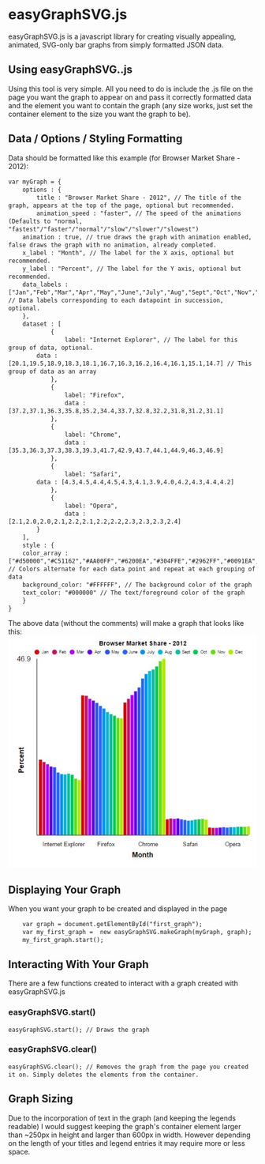 # easyGraphSVG.js
easyGraphSVG.js is a javascript library for creating visually appealing, animated, SVG-only bar graphs from simply formatted JSON data.

## Using easyGraphSVG..js
Using this tool is very simple. All you need to do is include the .js file on the page you want the graph to appear on and pass it correctly formatted data and the element you want to contain the graph (any size works, just set the container element to the size you want the graph to be).

## Data / Options / Styling Formatting

Data should be formatted like this example (for Browser Market Share - 2012):
```
var myGraph = {
    options : {
        title : "Browser Market Share - 2012", // The title of the graph, appears at the top of the page, optional but recommended.
        animation_speed : "faster", // The speed of the animations (Defaults to "normal, "fastest"/"faster"/"normal"/"slow"/"slower"/"slowest")
	animation : true, // true draws the graph with animation enabled, false draws the graph with no animation, already completed.
	x_label : "Month", // The label for the X axis, optional but recommended.
	y_label : "Percent", // The label for the Y axis, optional but recommended.
	data_labels : ["Jan","Feb","Mar","Apr","May","June","July","Aug","Sept","Oct","Nov","Dec"] // Data labels corresponding to each datapoint in succession, optional.
    },
    dataset : [
            {
                label: "Internet Explorer", // The label for this group of data, optional.
		data : [20.1,19.5,18.9,18.3,18.1,16.7,16.3,16.2,16.4,16.1,15.1,14.7] // This group of data as an array
            },
            {
                label: "Firefox",
                data : [37.2,37.1,36.3,35.8,35.2,34.4,33.7,32.8,32.2,31.8,31.2,31.1]
            },
            {
                label: "Chrome",
                data : [35.3,36.3,37.3,38.3,39.3,41.7,42.9,43.7,44.1,44.9,46.3,46.9]
            },
            {
                label: "Safari",
		data : [4.3,4.5,4.4,4.5,4.3,4.1,3.9,4.0,4.2,4.3,4.4,4.2]
            },
            {
                label: "Opera",
                data : [2.1,2.0,2.0,2.1,2.2,2.1,2.2,2.2,2.3,2.3,2.3,2.4]
	    }
    ],
    style : {
	color_array : ["#d50000","#C51162","#AA00FF","#6200EA","#304FFE","#2962FF","#0091EA","#00B8D4","#00BFA5","#00C853","#64DD17","#AEEA00","#FFD600","#FFAB00","#FF6D00","#DD2C00","#3E2723","#212121","#263238"], // Colors alternate for each data point and repeat at each grouping of data
	background_color: "#FFFFFF", // The background color of the graph
	text_color: "#000000" // The text/foreground color of the graph
    }
}
```
The above data (without the comments) will make a graph that looks like this: ![alt text](Demos/example.JPG "2012 Browser Market Share Example Graph")

## Displaying Your Graph
When you want your graph to be created and displayed in the page
```
	var graph = document.getElementById("first_graph");
	var my_first_graph =  new easyGraphSVG.makeGraph(myGraph, graph);
	my_first_graph.start();
```

## Interacting With Your Graph

There are a few functions created to interact with a graph created with easyGraphSVG.js
### easyGraphSVG.start()
```
easyGraphSVG.start(); // Draws the graph
```
### easyGraphSVG.clear()
```
easyGraphSVG.clear(); // Removes the graph from the page you created it on. Simply deletes the elements from the container.
```

## Graph Sizing

Due to the incorporation of text in the graph (and keeping the legends readable) I would suggest keeping the graph's container element larger than ~250px in height and larger than 600px in width. However depending on the length of your titles and legend entries it may require more or less space.
